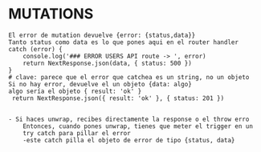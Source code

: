 # MUTATIONS

    El error de mutation devuelve {error: {status,data}}
    Tanto status como data es lo que pones aqui en el router handler
    catch (error) {
        console.log('### ERROR USERS API route -> ', error)
        return NextResponse.json(data, { status: 500 })
    }
    # clave: parece que el error que catchea es un string, no un objeto
    Si no hay error, devuelve el un objeto {data: algo}
    algo sería el objeto { result: 'ok' }
     return NextResponse.json({ result: 'ok' }, { status: 201 })


    - Si haces unwrap, recibes directamente la response o el throw erro
        Entonces, cuando pones unwrap, tienes que meter el trigger en un
        try catch para pillar el error
        -este catch pilla el objeto de error de tipo {status, data}
